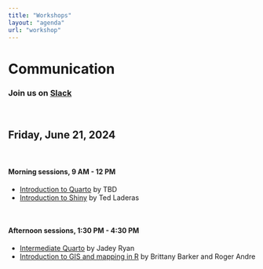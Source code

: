 ```yaml
---
title: "Workshops"
layout: "agenda"
url: "workshop"
---
```




<style>
td {vertical-align:top;}
.agenda {
border-width:2px;
border-style:solid;
border-color:black;
border-collapse: collapse;
width:60%;
}

th, td {
  padding: 10px;
}

.agenda td {
border-width:1px;
border-style:solid;
border-color:black;
}

.agendaLink {color: blue; text-decoration: none;}
.agendaLink:hover {text-decoration: underline;}
.agendaLink:active {color: black;}
.agendaLink:visited {color: purple;}

.timecontainer {width:20%;}
.trainingcontainer {width:20%;}
.descriptioncontainer {width:60%px;}

</style>


<h1>Communication</h1>
  <h3>Join us on <a href="SLACK_INVITE" target="blank_">Slack</a></h3>
  <br>

## Friday, June 21, 2024
<br>

#### Morning sessions, 9 AM - 12 PM

* <a href="/2024/workshop/quarto1">Introduction to Quarto</a> by TBD
* <a href="/2024/workshop/shiny">Introduction to Shiny</a> by Ted Laderas


<br>

#### Afternoon sessions, 1:30 PM - 4:30 PM

* <a href="/2024/workshop/quarto2">Intermediate Quarto</a> by Jadey Ryan
* <a href="/2024/workshop/gis">Introduction to GIS and mapping in R</a> by Brittany Barker and Roger Andre


<br><br><br>
